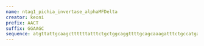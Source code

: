 ```yaml
---
name: ntag1_pichia_invertase_alphaMFDelta
creator: keoni
prefix: AACT
suffix: GGAAGC
sequence: atgttattgcaagcttttttatttctgctggcaggttttgcagcaaagatttctgccatgagatttcctagtattttcactgctgtgctatttgccgctagttccgctctagctgctccagttaatactactactgaagatgaattggagggtgacttcgatgttgctgttctgcctttttccgcttctatcgcagccaaggaagaaggtgtatctctagagaagcgt
---
```

